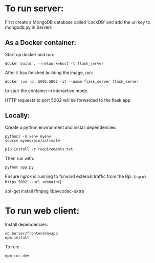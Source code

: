# To run server:
First create a MongoDB database called ‘LockDB’ and add the uri key to mongodb.py in Server/.
## As a Docker container:
Start up docker and run:

`docker build . --network=host -t flask_server`

After it has finished building the image, run:

`docker run -p  5002:5002 -it --name flask_server flask_server`

to start the container in interactive mode.

HTTP requests to port 5002 will be forwarded to the flask app.

## Locally:
Create a python environment and install dependencies:
```
python3 -m venv myenv
source myenv/bin/activate
```
```
pip install -r requirements.txt
```

Then run with:
```
python app.py
```

Ensure ngrok is running to forward external traffic from the Rpi.
(`ngrok https 5002 --url <domain>`)

apt-get install ffmpeg libavcodec-extra

# To run web client:
Install dependencies:
```
cd Server/frontend/myapp
npm install
```
To run:
```
npm run dev
```